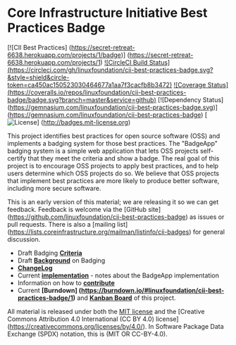 # Core Infrastructure Initiative Best Practices Badge

[![CII Best Practices]
(https://secret-retreat-6638.herokuapp.com/projects/1/badge)]
(https://secret-retreat-6638.herokuapp.com/projects/1)
[![CircleCI Build Status]
(https://circleci.com/gh/linuxfoundation/cii-best-practices-badge.svg?&style=shield&circle-token=ca450ac150523030464677a1aa7f3cacfb8b3472)](https://circleci.com/gh/linuxfoundation/cii-best-practices-badge)
[![Coverage Status]
(https://coveralls.io/repos/linuxfoundation/cii-best-practices-badge/badge.svg?branch=master&service=github)](https://coveralls.io/github/linuxfoundation/cii-best-practices-badge?branch=master)
[![Dependency Status]
(https://gemnasium.com/linuxfoundation/cii-best-practices-badge.svg)]
(https://gemnasium.com/linuxfoundation/cii-best-practices-badge)
[![License](http://img.shields.io/:license-mit-blue.svg?style=flat-square)]
(http://badges.mit-license.org)

This project identifies best practices for open source software (OSS)
and implements a badging system for those best practices.
The "BadgeApp" badging system is a simple web application
that lets OSS projects self-certify that they meet the criteria
and show a badge.
The real goal of this project is to encourage OSS projects to
apply best practices, and to help users determine which OSS projects do so.
We believe that OSS projects that implement best practices are more likely
to produce better software, including more secure software.

This is an early version of this material;
we are releasing it so we can get feedback.
Feedback is welcome via the [GitHub site]
(https://github.com/linuxfoundation/cii-best-practices-badge) as issues or pull 
requests. There is also a [mailing list]
(https://lists.coreinfrastructure.org/mailman/listinfo/cii-badges) for general 
discussion.

* Draft Badging **[Criteria](./doc/criteria.md)**
* Draft **[Background](./doc/background.md)** on Badging
* **[ChangeLog](./CHANGELOG.md)**
* Current **[implementation](./doc/implementation.md)**  - notes about the
  BadgeApp implementation
* Information on how to **[contribute](./CONTRIBUTING.md)**
* Current **[Burndown]
(https://burndown.io/#linuxfoundation/cii-best-practices-badge/1)** and
**[Kanban Board](https://waffle.io/linuxfoundation/cii-best-practices-badge)**
of this project.

All material is released under both the [MIT license](./LICENSE)
and the [Creative Commons Attribution 4.0 International (CC BY 4.0) license]
(https://creativecommons.org/licenses/by/4.0/).
In Software Package Data Exchange (SPDX) notation, this is (MIT OR CC-BY-4.0).